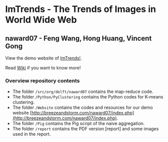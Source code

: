 ImTrends - The Trends of Images in World Wide Web
==================
naward07 - Feng Wang, Hong Huang, Vincent Gong
--------

View the demo website of [ImTrends!](http://breezeandstorm.com/naward07/index.php).

Read [Wiki](https://github.com/norvigaward/naward07/wiki) if you want to know more!

### Overview repository contents

* The folder `/src/org/delft/naward07` contains the map-reduce code.
* The folder `/Python/PyClustering` contains the Python codes for K-means clustering.
* The folder `/Website` contains the codes and resources for our demo website [http://breezeandstorm.com/naward07/index.php](http://breezeandstorm.com/naward07/index.php).
* The folder `/Pig` contains the Pig script of the naive aggregation.
* The folder `/report` contains the PDF version [report] and some images used in the report.

